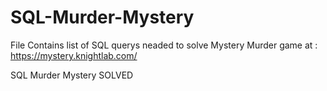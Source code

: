 # SQL-Murder-Mystery
File Contains list of SQL querys neaded to solve Mystery Murder game at : https://mystery.knightlab.com/

SQL Murder Mystery SOLVED 
